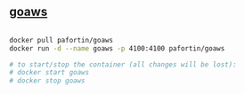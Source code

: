## [goaws](https://github.com/p4tin/goaws)

```bash

docker pull pafortin/goaws
docker run -d --name goaws -p 4100:4100 pafortin/goaws

# to start/stop the container (all changes will be lost):
# docker start goaws
# docker stop goaws
```
